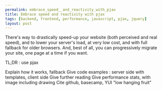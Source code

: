 ```yaml
---
permalink: embrace_speed__and_reactivity_with_pjax
title: Embrace speed and reactivity with pjax
tags: [backend, frontend, performance, javascript, pjax, jquery]
layout: post
---
```

There's way to drastically speed-up your website (both perceived and real speed), and to lower your server's load, at very low cost, and with full fallback for older browsers. And, best of all, you can progressively migrate your site, one page at a time if you want.

TL;DR : use pjax

Explain how it works, fallback
Give code examples : server side with templates, client side
Give further reading
Give performance stats, with image including drawing
Cite github, basecamp, YUI
"low hanging fruit"
